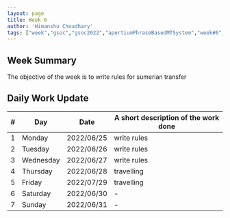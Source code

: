 ```yaml
---
layout: page
title: Week 6
author: 'Himanshu Choudhary'
tags: ["week","gsoc","gsoc2022","apertiumPhraseBasedMTSystem","week#6","eval#1"]
---
```


## Week Summary

The objective of the week is to write rules for sumerian transfer


## Daily Work Update

|\#|Day|Date|A short description of the work done|  
|---	|---	|---	|---	|  
|1   	| Monday 	|   	2022/06/25	| write rules |  
|2   	| Tuesday  	|   2022/06/26	| write rules	|  
|3   	| Wednesday |  2022/06/27 	| write rules  |  
|4   	| Thursday  |   2022/06/28	| travelling  |  
|5   	| Friday  	|   2022/07/29	| travelling |  
|6   	| Saturday  |  2022/06/30	| - |  
|7   	| Sunday  	|   2022/06/31	| - |  
 
